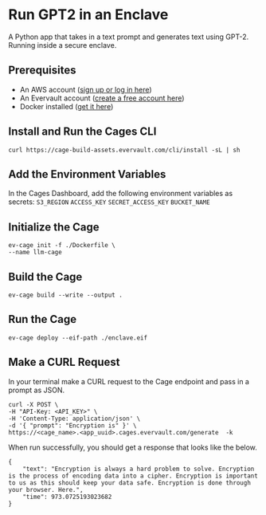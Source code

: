 # Run GPT2 in an Enclave

A Python app that takes in a text prompt and generates text using GPT-2. Running inside a secure enclave.


## Prerequisites

- An AWS account ([sign up or log in here](https://portal.aws.amazon.com/))
- An Evervault account ([create a free account here](https://app.evervault.com/register))
- Docker installed ([get it here](https://docs.docker.com/get-docker/))


## Install and Run the Cages CLI

```
curl https://cage-build-assets.evervault.com/cli/install -sL | sh
```


## Add the Environment Variables
In the Cages Dashboard, add the following environment variables as secrets:
`S3_REGION`
`ACCESS_KEY`
`SECRET_ACCESS_KEY`
`BUCKET_NAME`


## Initialize the Cage

```
ev-cage init -f ./Dockerfile \
--name llm-cage
```


## Build the Cage

`ev-cage build --write --output .`


## Run the Cage

`ev-cage deploy --eif-path ./enclave.eif`

## Make a CURL Request

In your terminal make a CURL request to the Cage endpoint and pass in a prompt as JSON.

```
curl -X POST \
-H "API-Key: <API_KEY>" \
-H 'Content-Type: application/json' \
-d '{ "prompt": "Encryption is" }' \
https://<cage_name>.<app_uuid>.cages.evervault.com/generate  -k
```

When run successfully, you should get a response that looks like the below.

```
{
    "text": "Encryption is always a hard problem to solve. Encryption is the process of encoding data into a cipher. Encryption is important to us as this should keep your data safe. Encryption is done through your browser. Here.",
    "time": 973.0725193023682
}
```